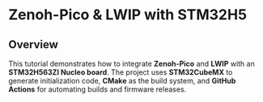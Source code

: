 # Zenoh-Pico & LWIP with STM32H5

## Overview
This tutorial demonstrates how to integrate **Zenoh-Pico** and **LWIP** with an **STM32H563ZI Nucleo board**. The project uses **STM32CubeMX** to generate initialization code, **CMake** as the build system, and **GitHub Actions** for automating builds and firmware releases.
